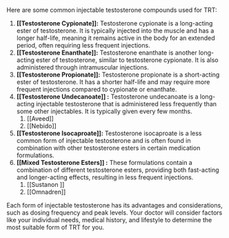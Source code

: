 Here are some common injectable testosterone compounds used for TRT:

1. **[[Testosterone Cypionate]]:** Testosterone cypionate is a long-acting ester of testosterone. It is typically injected into the muscle and has a longer half-life, meaning it remains active in the body for an extended period, often requiring less frequent injections.
2. **[[Testosterone Enanthate]]:** Testosterone enanthate is another long-acting ester of testosterone, similar to testosterone cypionate. It is also administered through intramuscular injections.
3. **[[Testosterone Propionate]]:** Testosterone propionate is a short-acting ester of testosterone. It has a shorter half-life and may require more frequent injections compared to cypionate or enanthate.
4. **[[Testosterone Undecanoate]] :** Testosterone undecanoate is a long-acting injectable testosterone that is administered less frequently than some other injectables. It is typically given every few months.
	1. [[Aveed]]
	2. [[Nebido]]
5. **[[Testosterone Isocaproate]]:** Testosterone isocaproate is a less common form of injectable testosterone and is often found in combination with other testosterone esters in certain medication formulations.
6. **[[Mixed Testosterone Esters]] :** These formulations contain a combination of different testosterone esters, providing both fast-acting and longer-acting effects, resulting in less frequent injections.
	1. [[Sustanon ]]
	2. [[Omnadren]]

Each form of injectable testosterone has its advantages and considerations, such as dosing frequency and peak levels. Your doctor will consider factors like your individual needs, medical history, and lifestyle to determine the most suitable form of TRT for you.